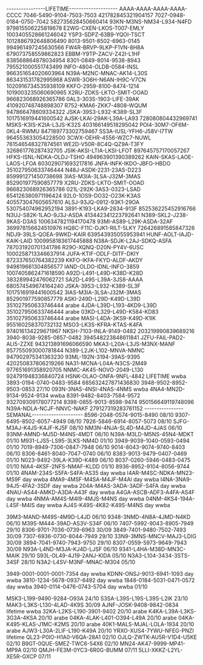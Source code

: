 ----------------LIFETIME--------------------
AAAA-AAAA-AAAA-AAAA-CCCC
7046-5490-9104-7503-7503 421782845321904157
7027-0948-0184-0750-7042 582735628450660414
93KN-M3NS-NM34-L934-N4FD 979815506225819678
E2WG-CXEN-LKOS-T007-EMLY 1003405528661246042
YSP3-SDPZ-63B9-YQOI-TSCT 1012886792648806490
8013-9501-8502-6963-0145 994961497245630566
FW4R-BRVP-9LKP-F1VN-8H8A 679073758559862823
EBBM-Y9TP-ZACV-Z42I-L1HF 838568864878034954
8301-0849-8014-9538-8943 795521000551743499
INFO-4804-OLDB-0584-INSL 966351654020603964
N39A-M2NC-MNAC-AK14-L30S 863431531782995968
ASWR-3O6H-N6AN-IH9C-V7CN 1020916734535938109
KKFO-2959-8100-8474-1214 1019003235060690965
X2RU-ZDKS-LKTO-SMIT-OOAD 966823068926365786
0AL3-303S-1903-LIFE-39AK 410920748748898307
R752-KMA6-ZKK7-4808-WQUM 947866478609334322
JSKA-39S3-L932-K389-SL3F 1017516919441600542
AJSK-LKAI-29AK-L39A-LA93 728080804432969741
MSKS-K3IS-K2IA-L3JS-K32S 403166149518295042
POI4-30M7-OF6M-0KL4-RWMU 847189773302759467
SS3A-IUSL-YFH6-J58V-I7TW 964553633054228500
3CWX-OEHR-4556-WZC7-NUWL 761546548327874561
WE2D-V50R-8C4Q-QZ9A-T3FY 326861776287432705
JSIK-AKSI-LTIA-LKSI-LFOT 897645757170057267
HFKS-ISNL-NDKA-OLDJ-TSHO 494963901390389262
KAIN-SKAS-LAOE-LAOS-LFOA 603029071693217816
JNFA-INFK-IKDO-JBFO-HBDO 351027950633746444
N48J-ASDK-2231-23AS-D223 859991271450738698
3IAS-M3IA-3LSA-J32M-3MAS 852901977590857779
X2RU-ZDKS-LKTO-SMIT-OOAD 966823068926365786
021L-292K-3AS3-0323-LSAD 654126380971196424
92L0-1OS9-DO32-O23K-K3AS 405573047605657610
ALSJ-93JQ-0912-93K1-29OA 530754074962952194
3891-K193-LKA9-2834-913F 852536225452916766
N3UJ-S82K-1LAO-9J3J-ASDA 413442341223792641
N389-SKL2-J238-9KAS-D3AS 1006347821194170478
93MI-AS89-L29K-ASDA-32AF 369978156624510976
HQ8C-F11C-DJK1-RILT-5LKY 726426891585847326
NDJ9-39LS-QOEA-9WKD-KAIR 639543935055953941
HUNF-AOLT-IAJD-KAIK-LAID 1009958183617445888
N38A-SDJK-L2AJ-SDKQ-ASFA 787031920701341786
R29O-XQNQ-D20N-PY4V-6USC 1000258713346637914
JUFA-KTIF-ODLF-DITF-DKIY 872337650764382239
KKFO-IKFA-FKYD-ALDF-AKDY 949819661304856577
IAND-OLDO-IDNL-INFO-3859 1007405862471618590
A92D-L491-L49D-K38D-K28D 383289942476062721
SA2D-L49S-L39A-3JS8-AAAA 680574549674164240
JSKA-39S3-L932-K389-SL3F 1017516919441600542
3IAS-M3IA-3LSA-J32M-3MAS 852901977590857779
ASKI-249D-L29D-K49D-L39D 351027950633746444 arabe
4JDA-L39D-L193-4KD9-L39D 351027950633746444 arabe
03KD-L329-L49D-K584-KD83 351027950633746444 arabe
MASI-L4DA-3KS9-K49D-K1IK 955160258370732132
MSO3-LK3S-KFRA-KTAS-K4FA 974016134229671967
NKSH-7103-INLA-9149-0482 203219990839689216
3940-8038-9285-0857-0482 394548223848611841
JZFU-FAIL-PAD2-ALI5-ZZXE 943213891696066590
MKA3-L20A-L3JS-M3NX-MANF 857755093000781844
N389-L2JK-L102-MNVA-NMNC 947902975341363230
93ML-192N-3194-39AS-9395 420250837806219266
NA31-MCNA-L04A-N3CS-2M49 977651691358920705
NNMC-AK45-NOVO-2049-L130 924791948336840724
HSNK-OLAO-ONFA-9NFL-4842 LIFETIME wwba
3893-0194-0740-0483-9584 685632427871436830
3948-9502-8952-9503-0853 27/10
093N-3NAS-4NSI-4NAS-4NMS wwba
4NA4-MN2D-9134-9524-9134 wwba
8391-9482-8403-7584-9572 932709309178077214
8398-0855-9013-8598-9474 950156649119748096
N39A-NDLA-NCJF-NNVC-NAKF 279127319283761152
----------------SEMANAL---------------------
8596-2048-0574-9015-8490 08/10
9307-6495-8502-6057-4949 08/10
7926-5846-6914-8057-5073 08/10
SJFG-M3AJ-K4JS-K4JF-KJ5F 08/10
NM3N-4NJA-SL4D-M4JD-4JAS 06/10
93NM-AMND-MJ5D-M4NS-4MDT 06/10
N39A-M3LD-M5NS-45N4-MDKT 01/10
M931-LJS5-LS95-3LKS-NM4D 01/10
3949-9039-1040-0593-0494 01/10
7019-8949-7306-0847-7948 06/10
9014-8043-9074-9740-8403 06/10
8306-8461-8040-7047-0740 06/10
8383-9013-9479-0407-0469 01/10
N023-9492-39LA-K39D-K489 06/10
8037-0260-5946-0483-0475 01/10
NIA4-4KSF-2NFS-NMAF-KLDD 01/10
8936-8952-9104-8056-9744 01/10
4NAM-234S-S5FA-S4FA-AS35 day wwba
I4AR-M4SC-NDKA-MN23-MS9F day wwba
4MA9-4MSF-M4SA-M4JF-M4AI day wwba
I4NA-3NA9-94J5-4FA2-3SDF day wwba
204A-M4AS-3ADA-3ADF-S4FA day wwba
4NAU-AS44-AMKD-A3DA-A43F day wwba
A4GA-ASCB-ADF3-A4FA-AS4F day wwba
4NMA-AM4S-M4I9-4MJS-M4NS day wwba
04NM-4KS4-194A-L4SF-M4IS day wwba
AJ4S-K49S-4K82-K49S-M4NS day wwba

39M3-MAND-M49S-4M9D-L4JD 06/10
9348-3NMD-4N8A-4JMD-N4KD 06/10
M39S-M444-39AD-AS3V-S34F 06/10
7407-5992-9043-8905-7949 29/10
8306-9701-7036-0739-6963 30/09
3849-7401-9480-7502-7493 30/09
7307-6936-0730-8044-7949 29/10
33N9-3MNS-MNCV-MAJ3-LDIG 30/09
3894-7041-9740-7943-9750 29/10
8307-0559-5973-9649-7943 30/09
N93A-L4ND-M3JA-KJ4D-LJSF 06/10
9341-L4HA-M38D-MN3C-MAIK 29/10
S93L-OL49-4J19-2ANJ-KIDA 05/10
N3A3-L104-3434-3STS-34SF 28/10
N3A2-L4SV-M3NF-MNAC-M304 05/10

3949-0001-0001-0001-7354 day wwba
KDNN-ONSJ-9013-6941-1093 day wwba
3810-1234-5678-0937-6492 day wwba
1848-0184-5031-0471-0572 day wwba 
3940-0114-0476-0743-5704 day wwba 01/10

MSK3-L199-9490-9284-O93A 24/10
S3SA-L39S-L19S-L39S-L2IK 23/10
MAK3-L3KS-L130-4LAD-4K9S 30/09
AJNF-JOSK-9408-9842-0834 lifetime wwba
32KA-L2KS-L190-3901-9402 20/10 arabe
K4KA-L39A-L3KS-3G3A-4KSA 20/10 arabe
04KA-4LAK-L401-O394-L49A 20/10 arabe
04KA-K495-KLAS-J1MC-K2MS 20/10 arabe
40K1-MALS-MJAL-LOLA-1934 20/10 arabe
AJW3-L30A-2LIF-L190-K49A 20/10
YRXO-XUS4-7YWU-NFEG-PNZI lifetime
QL23-P0IO-H1A0-V6QA-28A1 02/10
OJLQ-ZWTK-AU5R-V1D4-U5KE 02/10
B9GT-0QUE-SMEZ-TWC6-54X6 02/10
MN24-AK47-9999-MP41-MP9A 02/10
QMJH-FE3M-0YC3-6R0G-BUMM 07/11
5LLI-XKKZ-L2YL-XE5R-GXCP 07/11
